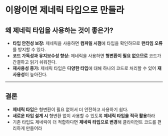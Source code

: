 # 이왕이면 제네릭 타입으로 만들라

## 왜 제네릭 타입을 사용하는 것이 좋은가?

- **타입 안전성 보장:** 제네릭을 사용하면 **컴파일 시점**에 타입을 확인하므로 **런타임 오류**를 방지할 수 있다.
- **코드 가독성과 유지보수성 향상:** 제네릭을 사용하면 **형변환이 필요 없으므로** 코드가 간결하고 읽기 쉬워진다.
- **재사용성 증가:** 제네릭 타입은 **다양한 타입**에 대해 하나의 코드로 처리할 수 있어 **재사용성**이 높아진다.

---

## 결론

- **제네릭 타입**은 형변환이 필요 없어서 더 안전하고 사용하기 쉽다.
- **새로운 타입 설계 시** 형변환 없이 사용할 수 있도록 **제네릭 타입을 적극 활용**하라
- 기존 타입도 제네릭이 더 적합하다면 **제네릭 타입으로 변경**해 클라이언트 코드를 편리하게 만들어라